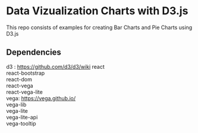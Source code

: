 # Data Vizualization Charts with D3.js

This repo consists of examples for creating Bar Charts and Pie Charts using D3.js 

## Dependencies

d3 : https://github.com/d3/d3/wiki 
react <br />
react-bootstrap <br />
react-dom <br />
react-vega <br />
react-vega-lite <br />
vega: https://vega.github.io/ <br />
vega-lib <br />
vega-lite <br />
vega-lite-api <br />
vega-tooltip <br />
